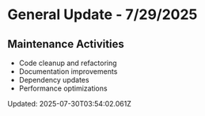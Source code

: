# General Update - 7/29/2025

## Maintenance Activities

- Code cleanup and refactoring
- Documentation improvements
- Dependency updates
- Performance optimizations

Updated: 2025-07-30T03:54:02.061Z
